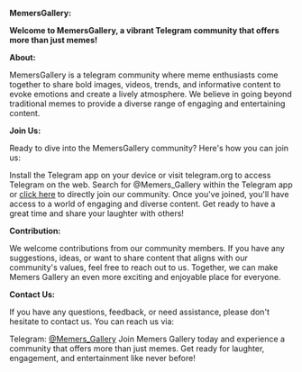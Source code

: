 <b>MemersGallery:

Welcome to MemersGallery, a vibrant Telegram community that offers more than just memes!</b>

<b>About:</b>

MemersGallery is a telegram community where meme enthusiasts come together to share bold images, videos, trends, and informative content to evoke emotions and create a lively atmosphere. We believe in going beyond traditional memes to provide a diverse range of engaging and entertaining content.

<b>Join Us:</b>

Ready to dive into the MemersGallery community? Here's how you can join us:

Install the Telegram app on your device or visit telegram.org to access Telegram on the web.
Search for @Memers_Gallery within the Telegram app or [click here](www.telegram.me/memers_gallery) to directly join our community.
Once you've joined, you'll have access to a world of engaging and diverse content. Get ready to have a great time and share your laughter with others!

<b>Contribution:</b>

We welcome contributions from our community members. If you have any suggestions, ideas, or want to share content that aligns with our community's values, feel free to reach out to us. Together, we can make Memers Gallery an even more exciting and enjoyable place for everyone.

<b>Contact Us:</b>

If you have any questions, feedback, or need assistance, please don't hesitate to contact us. You can reach us via:

Telegram: [@Memers_Gallery](www.telegram.me/memers_gallery)
Join Memers Gallery today and experience a community that offers more than just memes. Get ready for laughter, engagement, and entertainment like never before!

